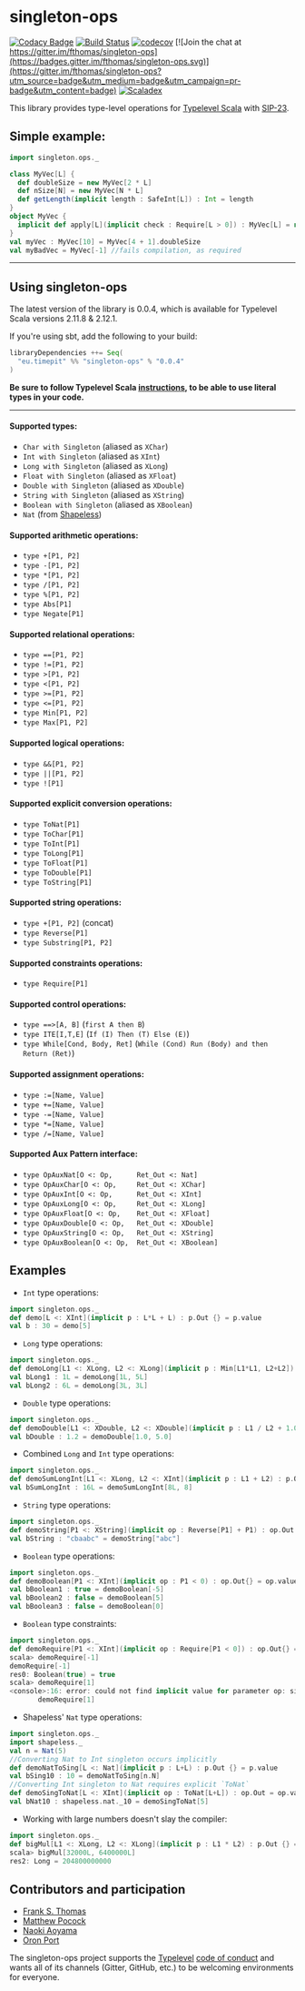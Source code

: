 # singleton-ops
[![Codacy Badge](https://api.codacy.com/project/badge/Grade/0fde1e38b7cc497aadcf2f90d0bb3b96)](https://www.codacy.com/app/fthomas/singleton-ops?utm_source=github.com&utm_medium=referral&utm_content=fthomas/singleton-ops&utm_campaign=badger)
[![Build Status](https://travis-ci.org/fthomas/singleton-ops.svg?branch=master)](https://travis-ci.org/fthomas/singleton-ops)
[![codecov](https://codecov.io/gh/fthomas/singleton-ops/branch/master/graph/badge.svg)](https://codecov.io/gh/fthomas/singleton-ops)
[![Join the chat at https://gitter.im/fthomas/singleton-ops](https://badges.gitter.im/fthomas/singleton-ops.svg)](https://gitter.im/fthomas/singleton-ops?utm_source=badge&utm_medium=badge&utm_campaign=pr-badge&utm_content=badge)
[![Scaladex](https://index.scala-lang.org/fthomas/singleton-ops/singleton-ops/latest.svg?color=blue)](https://index.scala-lang.org/fthomas/singleton-ops)

This library provides type-level operations for [Typelevel Scala][typelevel-scala] with [SIP-23][sip-23].
## Simple example:
```scala
import singleton.ops._

class MyVec[L] {
  def doubleSize = new MyVec[2 * L]
  def nSize[N] = new MyVec[N * L]
  def getLength(implicit length : SafeInt[L]) : Int = length
}
object MyVec {
  implicit def apply[L](implicit check : Require[L > 0]) : MyVec[L] = new MyVec[L]()
}
val myVec : MyVec[10] = MyVec[4 + 1].doubleSize
val myBadVec = MyVec[-1] //fails compilation, as required
```

---
## Using singleton-ops

The latest version of the library is 0.0.4, which is available for Typelevel Scala versions 2.11.8 & 2.12.1.

If you're using sbt, add the following to your build:

```sbt
libraryDependencies ++= Seq(
  "eu.timepit" %% "singleton-ops" % "0.0.4"
)
```
**Be sure to follow Typelevel Scala [instructions][typelevel-scala-use], to be able to use literal types in your code.** 

---
#### Supported types:
* `Char with Singleton` (aliased as `XChar`) 
* `Int with Singleton` (aliased as `XInt`) 
* `Long with Singleton` (aliased as `XLong`)
* `Float with Singleton` (aliased as `XFloat`)
* `Double with Singleton` (aliased as `XDouble`)
* `String with Singleton` (aliased as `XString`)
* `Boolean with Singleton` (aliased as `XBoolean`)
* `Nat` (from [Shapeless][shapeless])

#### Supported arithmetic operations:
* `type +[P1, P2]`          
* `type -[P1, P2]`          
* `type *[P1, P2]`          
* `type /[P1, P2]`          
* `type %[P1, P2]`          
* `type Abs[P1]`            
* `type Negate[P1]`         

#### Supported relational operations:
* `type ==[P1, P2]`         
* `type !=[P1, P2]`         
* `type >[P1, P2]`          
* `type <[P1, P2]`          
* `type >=[P1, P2]`         
* `type <=[P1, P2]`         
* `type Min[P1, P2]`        
* `type Max[P1, P2]`        

#### Supported logical operations:
* `type &&[P1, P2]`         
* `type ||[P1, P2]`         
* `type ![P1]`              

#### Supported explicit conversion operations:
* `type ToNat[P1]`          
* `type ToChar[P1]`          
* `type ToInt[P1]`          
* `type ToLong[P1]`         
* `type ToFloat[P1]`          
* `type ToDouble[P1]`       
* `type ToString[P1]`          

#### Supported string operations:
* `type +[P1, P2]` (concat)          
* `type Reverse[P1]`        
* `type Substring[P1, P2]`  

#### Supported constraints operations:
* `type Require[P1]`        

#### Supported control operations:
* `type ==>[A, B]` (`first A then B`)        
* `type ITE[I,T,E]` (`If (I) Then (T) Else (E)`)      
* `type While[Cond, Body, Ret]`  (`While (Cond) Run (Body) and then Return (Ret)`)      

#### Supported assignment operations:
* `type :=[Name, Value]`        
* `type +=[Name, Value]`        
* `type -=[Name, Value]`        
* `type *=[Name, Value]`        
* `type /=[Name, Value]`        

#### Supported Aux Pattern interface:
* `type OpAuxNat[O <: Op,      Ret_Out <: Nat]`
* `type OpAuxChar[O <: Op,     Ret_Out <: XChar]`     
* `type OpAuxInt[O <: Op,      Ret_Out <: XInt]`      
* `type OpAuxLong[O <: Op,     Ret_Out <: XLong]`    
* `type OpAuxFloat[O <: Op,    Ret_Out <: XFloat]`   
* `type OpAuxDouble[O <: Op,   Ret_Out <: XDouble]`  
* `type OpAuxString[O <: Op,   Ret_Out <: XString]`  
* `type OpAuxBoolean[O <: Op,  Ret_Out <: XBoolean]` 


## Examples

* `Int` type operations:
```scala
import singleton.ops._
def demo[L <: XInt](implicit p : L*L + L) : p.Out {} = p.value
val b : 30 = demo[5]
```
* `Long` type operations:
```scala
import singleton.ops._
def demoLong[L1 <: XLong, L2 <: XLong](implicit p : Min[L1*L1, L2+L2]) : p.Out {} = p.value
val bLong1 : 1L = demoLong[1L, 5L]
val bLong2 : 6L = demoLong[3L, 3L]
```

* `Double` type operations:
```scala
import singleton.ops._
def demoDouble[L1 <: XDouble, L2 <: XDouble](implicit p : L1 / L2 + 1.0) : p.Out {} = p.value
val bDouble : 1.2 = demoDouble[1.0, 5.0]
```

* Combined `Long` and `Int` type operations:
```scala
import singleton.ops._
def demoSumLongInt[L1 <: XLong, L2 <: XInt](implicit p : L1 + L2) : p.Out {} = p.value
val bSumLongInt : 16L = demoSumLongInt[8L, 8]
```

* `String` type operations:
```scala
import singleton.ops._
def demoString[P1 <: XString](implicit op : Reverse[P1] + P1) : op.Out {} = op.value
val bString : "cbaabc" = demoString["abc"]
```

* `Boolean` type operations:
```scala
import singleton.ops._
def demoBoolean[P1 <: XInt](implicit op : P1 < 0) : op.Out{} = op.value
val bBoolean1 : true = demoBoolean[-5]
val bBoolean2 : false = demoBoolean[5]
val bBoolean3 : false = demoBoolean[0]
```

* `Boolean` type constraints:
```scala
import singleton.ops._
def demoRequire[P1 <: XInt](implicit op : Require[P1 < 0]) : op.Out{} = op.value
scala> demoRequire[-1]
demoRequire[-1]
res0: Boolean(true) = true
scala> demoRequire[1]
<console>:16: error: could not find implicit value for parameter op: singleton.ops.Require[singleton.ops.<[1,0]]
       demoRequire[1]
```

* Shapeless' `Nat` type operations:
```scala
import singleton.ops._
import shapeless._
val n = Nat(5)
//Converting Nat to Int singleton occurs implicitly
def demoNatToSing[L <: Nat](implicit p : L+L) : p.Out {} = p.value
val bSing10 : 10 = demoNatToSing[n.N]
//Converting Int singleton to Nat requires explicit `ToNat`
def demoSingToNat[L <: XInt](implicit op : ToNat[L+L]) : op.Out = op.value
val bNat10 : shapeless.nat._10 = demoSingToNat[5]
```

* Working with large numbers doesn't slay the compiler:
```scala
import singleton.ops._
def bigMul[L1 <: XLong, L2 <: XLong](implicit p : L1 * L2) : p.Out {} = p.value
scala> bigMul[32000L, 6400000L]
res2: Long = 204800000000
```

## Contributors and participation

* [Frank S. Thomas](https://github.com/fthomas)
* [Matthew Pocock](https://github.com/drdozer)
* [Naoki Aoyama](https://github.com/aoiroaoino)
* [Oron Port](https://github.com/soronpo)

The singleton-ops project supports the [Typelevel][typelevel]
[code of conduct][typelevel-coc] and wants all of its channels (Gitter,
GitHub, etc.) to be welcoming environments for everyone.

[shapeless]: https://github.com/milessabin/shapeless
[sip-23]: http://docs.scala-lang.org/sips/pending/42.type.html
[typelevel]: http://typelevel.org/
[typelevel-coc]: http://typelevel.org/conduct.html
[typelevel-scala]: https://github.com/typelevel/scala
[typelevel-scala-use]: https://github.com/typelevel/scala#how-to-use-typelevel-scala
